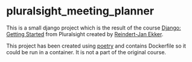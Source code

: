 # pluralsight_meeting_planner

This is a small django project which is the result of the course 
[Django: Getting Started](https://app.pluralsight.com/library/courses/django-getting-started/) from Pluralsight created by [Reindert-Jan Ekker](https://github.com/rjekker).

This project has been created using [poetry](https://python-poetry.org/) and contains Dockerfile so it could be run in a container. It is not a part of the original course. 

